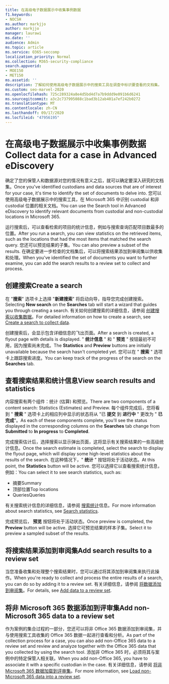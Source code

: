 ```yaml
---
title: 在高级电子数据展示中收集事例数据
f1.keywords:
- NOCSH
ms.author: markjjo
author: markjjo
manager: laurawi
ms.date: ''
audience: Admin
ms.topic: article
ms.service: O365-seccomp
localization_priority: Normal
ms.collection: M365-security-compliance
search.appverid:
- MOE150
- MET150
ms.assetid: ''
description: 了解如何使用高级电子数据展示中的搜索工具在调查中标识要查看的文档集。
ms.custom: seo-marvel-2020
ms.openlocfilehash: 725c289324a8e4d5bd4d7a7b9ddd9e091b6d6241
ms.sourcegitcommit: a3c2c737995088c1bad3b12ab401a7ef242b0272
ms.translationtype: MT
ms.contentlocale: zh-CN
ms.lasthandoff: 09/17/2020
ms.locfileid: "47956195"
---
```

# <a name="collect-data-for-a-case-in-advanced-ediscovery"></a><span data-ttu-id="0accb-103">在高级电子数据展示中收集事例数据</span><span class="sxs-lookup"><span data-stu-id="0accb-103">Collect data for a case in Advanced eDiscovery</span></span>

<span data-ttu-id="0accb-104">确定了您的保管人和数据源对您的情况有意义之后，就可以确定要深入研究的文档集。</span><span class="sxs-lookup"><span data-stu-id="0accb-104">Once you've identified custodians and data sources that are of interest for your case, it's time to identify the set of documents to delve into.</span></span> <span data-ttu-id="0accb-105">您可以使用高级电子数据展示中的搜索工具，在 Microsoft 365 中识别 custodial 和非 custodial 位置的相关文档。</span><span class="sxs-lookup"><span data-stu-id="0accb-105">You can use the Search tool in Advanced eDiscovery to identify relevant documents from custodial and non-custodial locations in Microsoft 365.</span></span>

<span data-ttu-id="0accb-106">运行搜索后，可以查看检索的项目的统计信息，例如与搜索查询匹配项目数最多的位置。</span><span class="sxs-lookup"><span data-stu-id="0accb-106">After you run a search, you can view statistics on the retrieved items, such as the locations that had the most items that matched the search query.</span></span> <span data-ttu-id="0accb-107">您还可以预览结果的子集。</span><span class="sxs-lookup"><span data-stu-id="0accb-107">You can also preview a subset of the results.</span></span> <span data-ttu-id="0accb-108">在确定要进一步检查的文档集后，可以将搜索结果添加到审阅集以供收集和处理。</span><span class="sxs-lookup"><span data-stu-id="0accb-108">When you've identified the set of documents you want to further examine, you can add the search results to a review set to collect and process.</span></span>

## <a name="create-a-search"></a><span data-ttu-id="0accb-109">创建搜索</span><span class="sxs-lookup"><span data-stu-id="0accb-109">Create a search</span></span>

<span data-ttu-id="0accb-110">在 "**搜索**" 选项卡上选择 "**新建搜索**" 将启动向导，指导您完成创建搜索。</span><span class="sxs-lookup"><span data-stu-id="0accb-110">Selecting **New search** on the **Searches** tab will start a wizard that guides you through creating a search.</span></span> <span data-ttu-id="0accb-111">有关如何创建搜索的详细信息，请参阅 [创建搜索以收集数据](create-search-to-collect-data.md)。</span><span class="sxs-lookup"><span data-stu-id="0accb-111">For detailed information on how to create a search, see [Create a search to collect data](create-search-to-collect-data.md).</span></span>

<span data-ttu-id="0accb-112">创建搜索后，会显示包含详细信息的飞出页面。</span><span class="sxs-lookup"><span data-stu-id="0accb-112">After a search is created, a flyout page with details is displayed.</span></span> <span data-ttu-id="0accb-113">" **统计信息** " 和 " **预览** " 按钮最初不可用，因为搜索尚未完成。</span><span class="sxs-lookup"><span data-stu-id="0accb-113">The **Statistics** and **Preview** buttons are initially unavailable because the search hasn't completed yet.</span></span> <span data-ttu-id="0accb-114">您可以在 " **搜索** " 选项卡上跟踪搜索进度。</span><span class="sxs-lookup"><span data-stu-id="0accb-114">You can keep track of the progress of the search on the **Searches** tab.</span></span>

## <a name="view-search-results-and-statistics"></a><span data-ttu-id="0accb-115">查看搜索结果和统计信息</span><span class="sxs-lookup"><span data-stu-id="0accb-115">View search results and statistics</span></span>

<span data-ttu-id="0accb-116">内容搜索有两个组件：统计 (估算) 和预览。</span><span class="sxs-lookup"><span data-stu-id="0accb-116">There are two components of a content search: Statistics (Estimates) and Preview.</span></span> <span data-ttu-id="0accb-117">每个组件完成后，您将看到 " **搜索** " 选项卡上的相应列中显示的状态将从 "已 **提交** 到 **进行中** " 更改为 " **已完成**"。</span><span class="sxs-lookup"><span data-stu-id="0accb-117">As each of these components complete, you'll see the status displayed in the corresponding columns on the **Searches** tab change from **Submitted** to **In progress** to **Completed**.</span></span>

<span data-ttu-id="0accb-118">完成搜索估计后，选择搜索以显示弹出页面，这将显示有关搜索结果的一些高级统计信息。</span><span class="sxs-lookup"><span data-stu-id="0accb-118">Once the search estimate is completed, select the search to display the flyout page, which will display some high-level statistics about the results of the search.</span></span> <span data-ttu-id="0accb-119">在这种情况下，" **统计** " 按钮将处于活动状态。</span><span class="sxs-lookup"><span data-stu-id="0accb-119">At this point, the **Statistics** button will be active.</span></span> <span data-ttu-id="0accb-120">您可以选择它以查看搜索统计信息，例如：</span><span class="sxs-lookup"><span data-stu-id="0accb-120">You can select it to see search statistics, such as:</span></span>

- <span data-ttu-id="0accb-121">摘要</span><span class="sxs-lookup"><span data-stu-id="0accb-121">Summary</span></span>
- <span data-ttu-id="0accb-122">顶部位置</span><span class="sxs-lookup"><span data-stu-id="0accb-122">Top locations</span></span>
- <span data-ttu-id="0accb-123">Queries</span><span class="sxs-lookup"><span data-stu-id="0accb-123">Queries</span></span>

<span data-ttu-id="0accb-124">有关搜索统计信息的详细信息，请参阅 [搜索统计](search-statistics.md)信息。</span><span class="sxs-lookup"><span data-stu-id="0accb-124">For more information about search statistics, see [Search statistics](search-statistics.md).</span></span>

<span data-ttu-id="0accb-125">完成预览后， **预览** 按钮将处于活动状态。</span><span class="sxs-lookup"><span data-stu-id="0accb-125">Once preview is completed, the **Preview** button will be active.</span></span> <span data-ttu-id="0accb-126">选择它可预览结果的样本子集。</span><span class="sxs-lookup"><span data-stu-id="0accb-126">Select it to preview a sampled subset of the results.</span></span>

## <a name="add-search-results-to-a-review-set"></a><span data-ttu-id="0accb-127">将搜索结果添加到审阅集</span><span class="sxs-lookup"><span data-stu-id="0accb-127">Add search results to a review set</span></span>

<span data-ttu-id="0accb-128">当您准备收集和处理整个搜索结果时，您可以通过将其添加到审阅集来执行此操作。</span><span class="sxs-lookup"><span data-stu-id="0accb-128">When you're ready to collect and process the entire results of a search, you can do so by adding it to a review set.</span></span> <span data-ttu-id="0accb-129">有关详细信息，请参阅 [将数据添加到审阅集](add-data-to-review-set.md)。</span><span class="sxs-lookup"><span data-stu-id="0accb-129">For details, see [Add data to a review set](add-data-to-review-set.md).</span></span>

## <a name="add-non-microsoft-365-data-to-a-review-set"></a><span data-ttu-id="0accb-130">将非 Microsoft 365 数据添加到评审集</span><span class="sxs-lookup"><span data-stu-id="0accb-130">Add non-Microsoft 365 data to a review set</span></span>

<span data-ttu-id="0accb-131">作为案例的集合过程的一部分，您还可以将非 Office 365 数据添加到审阅集，并与使用搜索工具收集的 Office 365 数据一起进行查看和分析。</span><span class="sxs-lookup"><span data-stu-id="0accb-131">As part of the collection process for a case, you can also add non-Office 365 data to a review set and review and analyze together with the Office 365 data that you collected by using the search tool.</span></span> <span data-ttu-id="0accb-132">添加非 Office 365 时，必须将其与案例中的特定保管人相关联。</span><span class="sxs-lookup"><span data-stu-id="0accb-132">When you add non-Office 365, you have to associate it with a specific custodian in the case.</span></span> <span data-ttu-id="0accb-133">有关详细信息，请参阅 [将非 Microsoft 365 数据加载到评审集](load-non-Office-365-data-into-a-review-set.md)。</span><span class="sxs-lookup"><span data-stu-id="0accb-133">For more information, see [Load non-Microsoft 365 data into a review set](load-non-Office-365-data-into-a-review-set.md).</span></span>
